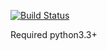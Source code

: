 [![Build Status](https://travis-ci.org/NeverWalkAloner/Cryptography-standards.svg?branch=master)](https://travis-ci.org/NeverWalkAloner/Cryptography-standards)

Required python3.3+

